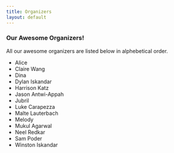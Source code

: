 ```yaml
---
title: Organizers
layout: default
---
```


### Our Awesome Organizers!
All our awesome organizers are listed below in alphebetical order.

- Alice
- Claire Wang
- Dina
- Dylan Iskandar
- Harrison Katz
- Jason Antwi-Appah
- Jubril
- Luke Carapezza
- Malte Lauterbach
- Melody
- Mukul Agarwal
- Neel Redkar
- Sam Poder
- Winston Iskandar
